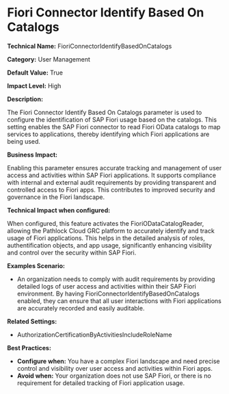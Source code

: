# Fiori Connector Identify Based On Catalogs

**Technical Name:** FioriConnectorIdentifyBasedOnCatalogs

**Category:** User Management

**Default Value:** True

**Impact Level:** High

**Description:**

The Fiori Connector Identify Based On Catalogs parameter is used to configure the identification of SAP Fiori usage based on the catalogs. This setting enables the SAP Fiori connector to read Fiori OData catalogs to map services to applications, thereby identifying which Fiori applications are being used.

**Business Impact:**

Enabling this parameter ensures accurate tracking and management of user access and activities within SAP Fiori applications. It supports compliance with internal and external audit requirements by providing transparent and controlled access to Fiori apps. This contributes to improved security and governance in the Fiori landscape.

**Technical Impact when configured:**

When configured, this feature activates the FioriODataCatalogReader, allowing the Pathlock Cloud GRC platform to accurately identify and track usage of Fiori applications. This helps in the detailed analysis of roles, authentification objects, and app usage, significantly enhancing visibility and control over the security within SAP Fiori.

**Examples Scenario:**

- An organization needs to comply with audit requirements by providing detailed logs of user access and activities within their SAP Fiori environment. By having FioriConnectorIdentifyBasedOnCatalogs enabled, they can ensure that all user interactions with Fiori applications are accurately recorded and easily auditable.

**Related Settings:**

- AuthorizationCertificationByActivitiesIncludeRoleName

**Best Practices:** 

- **Configure when:** You have a complex Fiori landscape and need precise control and visibility over user access and activities within Fiori apps.
- **Avoid when:** Your organization does not use SAP Fiori, or there is no requirement for detailed tracking of Fiori application usage.
